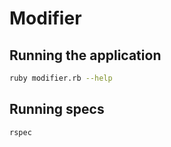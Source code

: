 # Modifier


## Running the application
```bash
ruby modifier.rb --help
```

## Running specs
```bash
rspec
```

